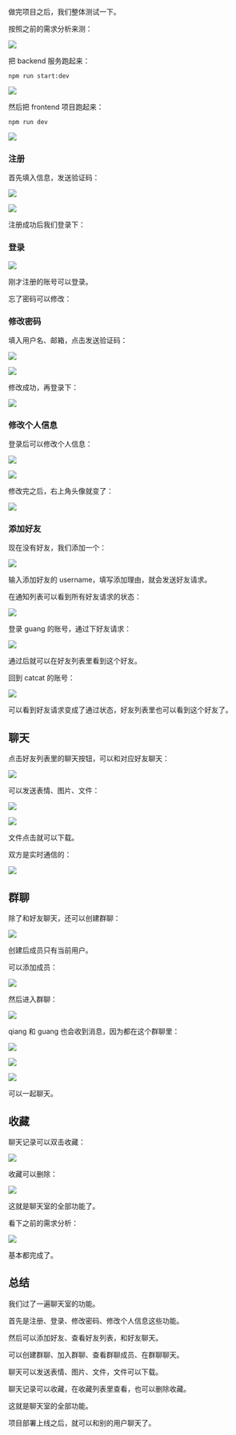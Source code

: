 做完项目之后，我们整体测试一下。

按照之前的需求分析来测：

![](<https://p1-juejin.byteimg.com/tos-cn-i-k3u1fbpfcp/f78413f01d2c43cf82ca2db9daf8ebd9~tplv-k3u1fbpfcp-jj-mark:0:0:0:0:q75.image#?w=944&h=1100&s=126010&e=png&b=ffffff>) 

把 backend 服务跑起来：

```
npm run start:dev
```

![](./images/9f9ee14487ff42ee950f33685437d7bb~tplv-k3u1fbpfcp-jj-mark:0:0:0:0:q75.image.png)

然后把 frontend 项目跑起来：

```
npm run dev
```
![](./images/41c801d3680843f2b01e25e0b90cdcf7~tplv-k3u1fbpfcp-jj-mark:0:0:0:0:q75.image.png)

### 注册

首先填入信息，发送验证码：

![](./images/e4335c1df91145a9a55259530ba7d37b~tplv-k3u1fbpfcp-jj-mark:0:0:0:0:q75.image.png)

![](./images/9f5eb7bfca784bb6b38e13a03d33bfa8~tplv-k3u1fbpfcp-jj-mark:0:0:0:0:q75.image.png)

注册成功后我们登录下：

### 登录

![](./images/c0e432b394d847a5b026460f6bd26e63~tplv-k3u1fbpfcp-jj-mark:0:0:0:0:q75.image.png)

刚才注册的账号可以登录。

忘了密码可以修改：

### 修改密码

填入用户名、邮箱，点击发送验证码：

![](./images/351758aadd204147840279978610ff91~tplv-k3u1fbpfcp-jj-mark:0:0:0:0:q75.image.png)

![](./images/69f3395567df40b3a6169bf93525ab2b~tplv-k3u1fbpfcp-jj-mark:0:0:0:0:q75.image.png)

修改成功，再登录下：

![](./images/1b4f658d130741d69e823f4afad00233~tplv-k3u1fbpfcp-jj-mark:0:0:0:0:q75.image.png)

### 修改个人信息

登录后可以修改个人信息：

![](./images/f11838f6a9e9482eb0df95e8d7564b30~tplv-k3u1fbpfcp-jj-mark:0:0:0:0:q75.image.png)

![](./images/0e852d20e0b3498f9302944c1437584a~tplv-k3u1fbpfcp-jj-mark:0:0:0:0:q75.image.png)

修改完之后，右上角头像就变了：

![](./images/68fe0a30a7804dcb86eb76a437cdb2db~tplv-k3u1fbpfcp-jj-mark:0:0:0:0:q75.image.png)

### 添加好友

现在没有好友，我们添加一个：

![](./images/77704b001bce4080a2e7091108408004~tplv-k3u1fbpfcp-jj-mark:0:0:0:0:q75.image.png)

输入添加好友的 username，填写添加理由，就会发送好友请求。

在通知列表可以看到所有好友请求的状态：

![](./images/a7a947548b9046f9857cade55ec979a2~tplv-k3u1fbpfcp-jj-mark:0:0:0:0:q75.image.png)

登录 guang 的账号，通过下好友请求：

![](./images/e4212e6f746f4bf6bb09712d976402e1~tplv-k3u1fbpfcp-jj-mark:0:0:0:0:q75.image.png)

通过后就可以在好友列表里看到这个好友。

回到 catcat 的账号：

![](./images/9bb4b04ee2924f7bb3147e20a84ef15d~tplv-k3u1fbpfcp-jj-mark:0:0:0:0:q75.image.png)

可以看到好友请求变成了通过状态，好友列表里也可以看到这个好友了。

## 聊天

点击好友列表里的聊天按钮，可以和对应好友聊天：

![](./images/05cf676ffe3c4a83ae0ae02d01096b0e~tplv-k3u1fbpfcp-jj-mark:0:0:0:0:q75.image.png)

可以发送表情、图片、文件：

![](./images/f8d8837395bd4198af05780236f71593~tplv-k3u1fbpfcp-jj-mark:0:0:0:0:q75.image.png)

![](./images/a562cd10d33845b4b076aac8dfc54768~tplv-k3u1fbpfcp-jj-mark:0:0:0:0:q75.image.png)

文件点击就可以下载。

双方是实时通信的：

![](./images/d9ee1737fa154a7bbbd8c51fa1070ddc~tplv-k3u1fbpfcp-jj-mark:0:0:0:0:q75.image.png)

## 群聊

除了和好友聊天，还可以创建群聊：

![](./images/ff7af56cf89e4cada4848bd5135e8e91~tplv-k3u1fbpfcp-jj-mark:0:0:0:0:q75.image.png)

创建后成员只有当前用户。

可以添加成员：

![](./images/9ce3dad7834b464789f1085666d55f31~tplv-k3u1fbpfcp-jj-mark:0:0:0:0:q75.image.png)

然后进入群聊：

![](./images/1f5ccee49f654143aaa34381f9a6e3ef~tplv-k3u1fbpfcp-jj-mark:0:0:0:0:q75.image.png)

qiang 和 guang 也会收到消息，因为都在这个群聊里：

![](./images/a0cd2eb7f9c6459fa1b7d54e2a773d99~tplv-k3u1fbpfcp-jj-mark:0:0:0:0:q75.image.png)

![](./images/01e8bdd1e983495b83f9edbbe7b0adb8~tplv-k3u1fbpfcp-jj-mark:0:0:0:0:q75.image.png)

![](./images/40be1387af334848a7681caeba494d95~tplv-k3u1fbpfcp-jj-mark:0:0:0:0:q75.image.png)

可以一起聊天。

## 收藏

聊天记录可以双击收藏：

![](./images/4c7958668ebd4f00a8b7841290539ef5~tplv-k3u1fbpfcp-jj-mark:0:0:0:0:q75.image.png)

收藏可以删除：

![](./images/c1ead05507854305ba8f1ae8c0f86047~tplv-k3u1fbpfcp-jj-mark:0:0:0:0:q75.image.png)

这就是聊天室的全部功能了。

看下之前的需求分析：

![](<https://p1-juejin.byteimg.com/tos-cn-i-k3u1fbpfcp/f78413f01d2c43cf82ca2db9daf8ebd9~tplv-k3u1fbpfcp-jj-mark:0:0:0:0:q75.image#?w=944&h=1100&s=126010&e=png&b=ffffff>) 

基本都完成了。

## 总结

我们过了一遍聊天室的功能。

首先是注册、登录、修改密码、修改个人信息这些功能。

然后可以添加好友、查看好友列表，和好友聊天。

可以创建群聊、加入群聊、查看群聊成员、在群聊聊天。

聊天可以发送表情、图片、文件，文件可以下载。

聊天记录可以收藏，在收藏列表里查看，也可以删除收藏。

这就是聊天室的全部功能。

项目部署上线之后，就可以和别的用户聊天了。